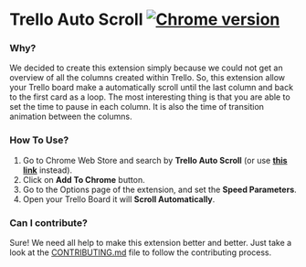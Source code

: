 # Trello Auto Scroll [![Chrome version][badge-chrome]][link-chrome]

[badge-chrome]: https://img.shields.io/badge/Chrome-v1.1-blue.svg
[link-chrome]: https://chrome.google.com/webstore/detail/trello-auto-scroll/iheeklbhnidcdjfkonakkkbbjophomkk "Version published on Chrome Web Store"

### Why?
We decided to create this extension simply because we could not get an overview of all the columns created within Trello.
So, this extension allow your Trello board make a automatically scroll until the last column and back to the first card as a loop.
The most interesting thing is that you are able to set the time to pause in each column. It is also the time of transition animation between the columns.

### How To Use?
1. Go to Chrome Web Store and search by **Trello Auto Scroll** (or use **[this link](https://chrome.google.com/webstore/detail/trello-auto-scroll/iheeklbhnidcdjfkonakkkbbjophomkk)** instead).
2. Click on **Add To Chrome** button.
3. Go to the Options page of the extension, and set the **Speed Parameters**.
4. Open your Trello Board it will **Scroll Automatically**.

### Can I contribute?
Sure! We need all help to make this extension better and better. Just take a look at the [CONTRIBUTING.md](https://github.com/williankeller/trello-auto-scroll/blob/master/CONTRIBUTING.md) file to follow the contributing process. 
